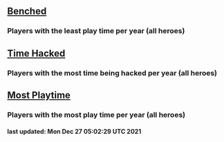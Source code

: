 ## [Benched](/owl-stats/Benched)

### Players with the least play time per year (all heroes) 


## [Time Hacked](/owl-stats/TimeHacked)

### Players with the most time being hacked per year (all heroes) 


## [Most Playtime](/owl-stats/MostPlaytime)

### Players with the most play time per year (all heroes) 


#### last updated: Mon Dec 27 05:02:29 UTC 2021
